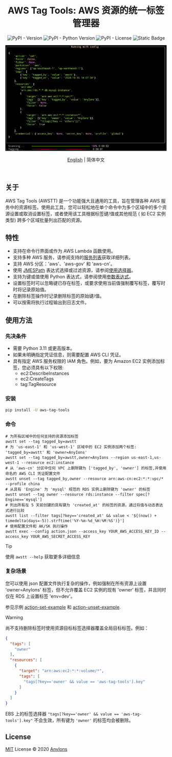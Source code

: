 <div align="center">

# AWS Tag Tools: AWS 资源的统一标签管理器

![PyPI - Version](https://img.shields.io/pypi/v/aws-tag-tools?color=a1b858&style=for-the-badge)
![PyPI - Python Version](https://img.shields.io/pypi/pyversions/aws-tag-Tools?&style=for-the-badge)
![PyPI - License](https://img.shields.io/pypi/l/aws-tag-tools?color=&style=for-the-badge)
![Static Badge](https://img.shields.io/badge/author-AnyIons-violet?&style=for-the-badge)

<img src="docs/app.png" alt="awstt" />

[English](README.md) | 简体中文
</div>
<br />

## 关于

AWS Tag Tools (AWSTT) 是一个功能强大且通用的工具，旨在管理各种 AWS
服务中的资源标签。使用此工具，您可以轻松地在单个命令中为多个区域中的多个资源设置或取消设置标签，或者使用该工具根据标签键/值或其他规范 (
如 EC2 实例类型) 跨多个区域批量列出匹配的资源。

## 特性

- 支持在命令行界面或作为 AWS Lambda 函数使用。
- 支持多种 AWS 服务，请参阅支持的[服务列表](docs/zh_CN/Supported-Services.md)获取详细列表。
- 支持 AWS 分区：'aws'、'aws-gov' 和 'aws-cn'。
- 使用 [JMESPath](https://jmespath.org/) 表达式选择或过滤资源，请参阅[使用选择器](docs/zh_CN/Use-Selector.md)。
- 支持为键或值使用 Python 表达式，请参阅使用[参数表达式](docs/zh_CN/Use-Expression.md)。
- 设置标签时可以忽略键已存在标签，或要求使用当前值强制覆写标签，覆写时时将记录原始值。
- 在删除标签操作时记录删除标签的原始键/值。
- 可以按需将执行过程输出到日志文件。

## 使用方法

### 先决条件

- 需要 Python 3.11 或更高版本。
- 如果未明确指定凭证信息，则需要配置 AWS CLI 凭证。
- 具有指定 AWS 服务权限的 IAM 角色。例如，要为 Amazon EC2 实例添加标签，您必须具有以下权限:
    - ec2:DescribeInstances
    - ec2:CreateTags
    - tag:TagResource

### 安装

```bash
pip install -U aws-tag-tools
```

### 命令

```shell
# 为所有区域中的任何支持的资源添加标签
awstt set --tag tagged_by=awstt
# 为 'us-east-1' 和 'us-west-1' 区域中的 EC2 实例添加两个标签: 'tagged_by=awstt' 和 'owner=AnyIons'
awstt set --tag tagged_by=awstt,owner=AnyIons --region us-east-1,us-west-1 --resource ec2:instance
# 从 'aws-cn' 分区中任何 VPC 上删除键为 ['tagged_by', 'owner'] 的标签,并使用命名的 AWS CLI 凭证配置文件
awstt unset --tag tagged_by,owner --resource arn:aws-cn:ec2:*:*:vpc/* --profile china
# 从具有 'Engine' 为 'mysql' 规范的 RDS 实例上删除键为 'owner' 的标签
awstt unset --tag owner --resource rds:instance --filter spec[?Engine=='mysql']
# 列出所有在 5 天前创建的具有键为 'created_at' 的标签的资源，通过将值与动态表达式进行比较
awstt list --filter tags[?key=='created_at' && value < '${(now() + timedelta(days=-5)).strftime('%Y-%m-%d_%H:%M:%S')}']
# 使用配置文件和 AK/SK 执行操作
awstt exec --config action.json --access_key YOUR_AWS_ACCESS_KEY_ID --access_key YOUR_AWS_SECRET_ACCESS_KEY
```

> [!TIP]
> 使用 `awstt --help` 获取更多详细信息

### 复杂场景

您可以使用 json 配置文件执行复杂的操作，例如强制在所有资源上设置 'owner=AnyIons' 标签，但不允许覆盖 EC2
实例的现有 'owner' 标签，并且同时仅在 RDS 上设置标签 'env=dev'。

参见示例 [action-set-example](examples/action-set.json) 和 [action-unset-example](examples/action-unset.json).

> [!WARNING]
> 尚不支持删除标签时使用资源目标标签选择器覆盖全局目标标签。例如：
>
> ```json
> {
>   "tags": [
>     "owner"
>   ],
>   "resources": [
>     {
>       "target": "arn:aws:ec2:*:*:volume/*",
>       "tags": [
>         "tags[?key=='owner' && value == 'aws-tag-tools'].key"
>       ]
>     }
>   ]
> } 
> ```
> EBS 上的标签选择器 `"tags[?key=='owner' && value == 'aws-tag-tools'].key"` 不会生效，所有键为 `'owner'` 的标签均会被删除。

## License

[MIT](./LICENSE) License © 2020 [AnyIons](https://github.com/anyions)
